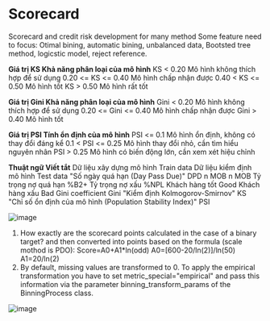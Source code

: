 # Scorecard
Scorecard and credit risk development for many method
Some feature need to focus: Otimal bining, automatic bining, unbalanced data, Bootsted tree method, logicstic model, reject reference.


**Giá trị KS	Khả năng phân loại của mô hình**
KS < 0.20	Mô hình không thích hợp để sử dụng
0.20 <= KS <= 0.40	Mô hình chấp nhận được
0.40 < KS <= 0.50	Mô hình tốt
KS > 0.50	Mô hình rất tốt
	
	
**Giá trị Gini	Khả năng phân loại của mô hình**
Gini < 0.20	Mô hình không thích hợp để sử dụng
0.20 <= Gini <= 0.40	Mô hình chấp nhận được
Gini > 0.40	Mô hình tốt
	
	
**Giá trị PSI	Tính ổn định của mô hình**
PSI <= 0.1	Mô hình ổn định, không có thay đổi đáng kể
0.1 < PSI <= 0.25	Mô hình thay đổi nhỏ, cần tìm hiểu nguyên nhân
PSI > 0.25	Mô hình có biến động lớn, cần xem xét hiệu chỉnh
	
  
**Thuật ngữ	Viết tắt**
Dữ liệu xây dựng mô hình	Train data
Dữ liệu kiểm định mô hình	Test data
"Số ngày quá hạn 
(Day Pass Due)"	DPD 
n MOB	n MOB
Tỷ trọng nợ quá hạn	%B2+
Tỷ trọng nợ xấu	%NPL
Khách hàng tốt	Good
Khách hàng xấu	Bad
Gini coefficient	Gini
"Kiểm định 
Kolmogorov-Smirnov"	KS
"Chỉ số ổn định của mô hình
(Population Stability Index)"	PSI

![image](https://user-images.githubusercontent.com/64264887/139172594-c2328bf7-6d4d-4abf-beb6-75bf26a7db03.png)

1. How exactly are the scorecard points calculated in the case of a binary target? and then converted into points based on the formula (scale mothod is PDO): 
	Score=A0+A1*ln(odd)
	A0=[600-20/ln(2)]/ln(50)
	A1=20/ln(2)
2. By default, missing values are transformed to 0. To apply the empirical transformation you have to set metric_special="empirical" and pass this information via the parameter binning_transform_params of the BinningProcess class. 

![image](https://user-images.githubusercontent.com/64264887/139182416-29f3697a-01e5-43d4-9462-dc3fcf6cd363.png)
